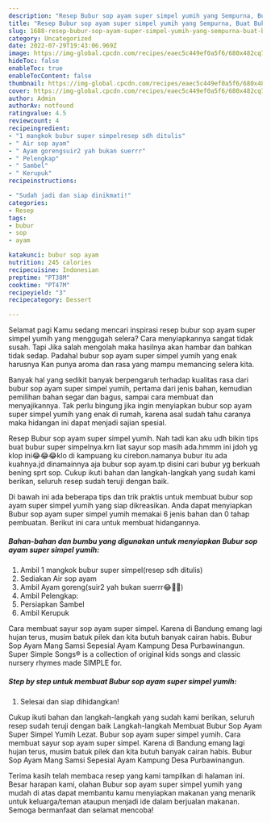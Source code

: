 ```yaml
---
description: "Resep Bubur sop ayam super simpel yumih yang Sempurna, Buat Buka Puasa Bikin Ngiler"
title: "Resep Bubur sop ayam super simpel yumih yang Sempurna, Buat Buka Puasa Bikin Ngiler"
slug: 1688-resep-bubur-sop-ayam-super-simpel-yumih-yang-sempurna-buat-buka-puasa-bikin-ngiler
category: Uncategorized
date: 2022-07-29T19:43:06.969Z
image: https://img-global.cpcdn.com/recipes/eaec5c449ef0a5f6/680x482cq70/bubur-sop-ayam-super-simpel-yumih-foto-resep-utama.jpg
hideToc: false
enableToc: true
enableTocContent: false
thumbnail: https://img-global.cpcdn.com/recipes/eaec5c449ef0a5f6/680x482cq70/bubur-sop-ayam-super-simpel-yumih-foto-resep-utama.jpg
cover: https://img-global.cpcdn.com/recipes/eaec5c449ef0a5f6/680x482cq70/bubur-sop-ayam-super-simpel-yumih-foto-resep-utama.jpg
author: Admin
authorAv: notfound
ratingvalue: 4.5
reviewcount: 4
recipeingredient:
- "1 mangkok bubur super simpelresep sdh ditulis"
- " Air sop ayam"
- " Ayam gorengsuir2 yah bukan suerrr"
- " Pelengkap"
- " Sambel"
- " Kerupuk"
recipeinstructions:

- "Sudah jadi dan siap dinikmati!"
categories:
- Resep
tags:
- bubur
- sop
- ayam

katakunci: bubur sop ayam 
nutrition: 245 calories
recipecuisine: Indonesian
preptime: "PT38M"
cooktime: "PT47M"
recipeyield: "3"
recipecategory: Dessert

---
```



Selamat pagi Kamu sedang mencari inspirasi resep bubur sop ayam super simpel yumih yang menggugah selera? Cara menyiapkannya sangat tidak susah. Tapi Jika salah mengolah maka hasilnya akan hambar dan bahkan tidak sedap. Padahal bubur sop ayam super simpel yumih yang enak harusnya Kan punya aroma dan rasa yang mampu memancing selera kita.


Banyak hal yang sedikit banyak berpengaruh terhadap kualitas rasa dari bubur sop ayam super simpel yumih, pertama dari jenis bahan, kemudian pemilihan bahan segar dan bagus, sampai cara membuat dan menyajikannya. Tak perlu bingung jika ingin menyiapkan bubur sop ayam super simpel yumih yang enak di rumah, karena asal sudah tahu caranya maka hidangan ini dapat menjadi sajian spesial.

Resep Bubur sop ayam super simpel yumih. Nah tadi kan aku udh bikin tips buat bubur super simpelnya.krn liat sayur sop masih ada.hmmm ini jdoh yg klop ini😂😂😂klo di kampuang ku cirebon.namanya bubur itu ada kuahnya.jd dinamainnya aja bubur sop ayam.tp disini cari bubur yg berkuah bening sprt sop. Cukup ikuti bahan dan langkah-langkah yang sudah kami berikan, seluruh resep sudah teruji dengan baik.


Di bawah ini ada beberapa tips dan trik praktis untuk membuat bubur sop ayam super simpel yumih yang siap dikreasikan. Anda dapat menyiapkan Bubur sop ayam super simpel yumih memakai 6 jenis bahan dan 0 tahap pembuatan. Berikut ini cara untuk membuat hidangannya.

<!--inarticleads1-->

##### Bahan-bahan dan bumbu yang digunakan untuk menyiapkan Bubur sop ayam super simpel yumih:

1. Ambil 1 mangkok bubur super simpel(resep sdh ditulis)
1. Sediakan  Air sop ayam
1. Ambil  Ayam goreng(suir2 yah bukan suerrr😂✌🏻)
1. Ambil  Pelengkap:
1. Persiapkan  Sambel
1. Ambil  Kerupuk


Cara membuat sayur sop ayam super simpel. Karena di Bandung emang lagi hujan terus, musim batuk pilek dan kita butuh banyak cairan habis. Bubur Sop Ayam Mang Samsi Sepesial Ayam Kampung Desa Purbawinangun. Super Simple Songs® is a collection of original kids songs and classic nursery rhymes made SIMPLE for. 

<!--inarticleads2-->

##### Step by step untuk membuat Bubur sop ayam super simpel yumih:


1. Selesai dan siap dihidangkan!

Cukup ikuti bahan dan langkah-langkah yang sudah kami berikan, seluruh resep sudah teruji dengan baik Langkah-langkah Membuat Bubur Sop Ayam Super Simpel Yumih Lezat. Bubur sop ayam super simpel yumih. Cara membuat sayur sop ayam super simpel. Karena di Bandung emang lagi hujan terus, musim batuk pilek dan kita butuh banyak cairan habis. Bubur Sop Ayam Mang Samsi Sepesial Ayam Kampung Desa Purbawinangun. 

Terima kasih telah membaca resep yang kami tampilkan di halaman ini. Besar harapan kami, olahan Bubur sop ayam super simpel yumih yang mudah di atas dapat membantu kamu menyiapkan makanan yang menarik untuk keluarga/teman ataupun menjadi ide dalam berjualan makanan. Semoga bermanfaat dan selamat mencoba!
